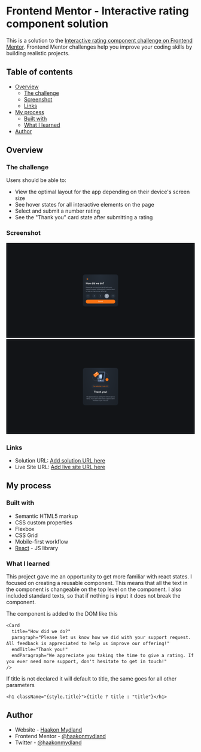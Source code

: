 # Frontend Mentor - Interactive rating component solution

This is a solution to the [Interactive rating component challenge on Frontend Mentor](https://www.frontendmentor.io/challenges/interactive-rating-component-koxpeBUmI). Frontend Mentor challenges help you improve your coding skills by building realistic projects.

## Table of contents

- [Overview](#overview)
  - [The challenge](#the-challenge)
  - [Screenshot](#screenshot)
  - [Links](#links)
- [My process](#my-process)
  - [Built with](#built-with)
  - [What I learned](#what-i-learned)
- [Author](#author)

## Overview

### The challenge

Users should be able to:

- View the optimal layout for the app depending on their device's screen size
- See hover states for all interactive elements on the page
- Select and submit a number rating
- See the "Thank you" card state after submitting a rating

### Screenshot

![](./screenshot1.png)
![](./screenshot2.png)

### Links

- Solution URL: [Add solution URL here](https://your-solution-url.com)
- Live Site URL: [Add live site URL here](https://your-live-site-url.com)

## My process

### Built with

- Semantic HTML5 markup
- CSS custom properties
- Flexbox
- CSS Grid
- Mobile-first workflow
- [React](https://reactjs.org/) - JS library

### What I learned

This project gave me an opportunity to get more familiar with react states. I focused on creating a reusable component. This means that all the text in the component is changeable on the top level on the component. I also included standard texts, so that if nothing is input it does not break the component.

The component is added to the DOM like this

```tsx
<Card
  title="How did we do?"
  paragraph="Please let us know how we did with your support request. All feedback is appreciated to help us improve our offering!"
  endTitle="Thank you!"
  endParagraph="We appreciate you taking the time to give a rating. If you ever need more support, don't hesitate to get in touch!"
/>
```

If title is not declared it will default to title, the same goes for all other parameters

```tsx
<h1 className="{style.title}">{title ? title : "title"}</h1>
```

## Author

- Website - [Haakon Mydland](https://www.haakonmydland.com/home)
- Frontend Mentor - [@haakonmydland](https://www.frontendmentor.io/profile/haakonmydland)
- Twitter - [@haakonmydland](https://www.twitter.com/haakonmydland)

